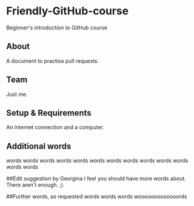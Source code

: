 # Friendly-GitHub-course
Beginner's introduction to GitHub course

## About
A document to practise pull requests.

## Team
Just me.

## Setup & Requirements
An internet connection and a computer.

## Additional words
words words words words words words words words words words words words words

##Edit suggestion by Georgina
I feel you should have more words about. There aren't enough. ;)

##Further words, as requested
words words words wooooooooooooords
